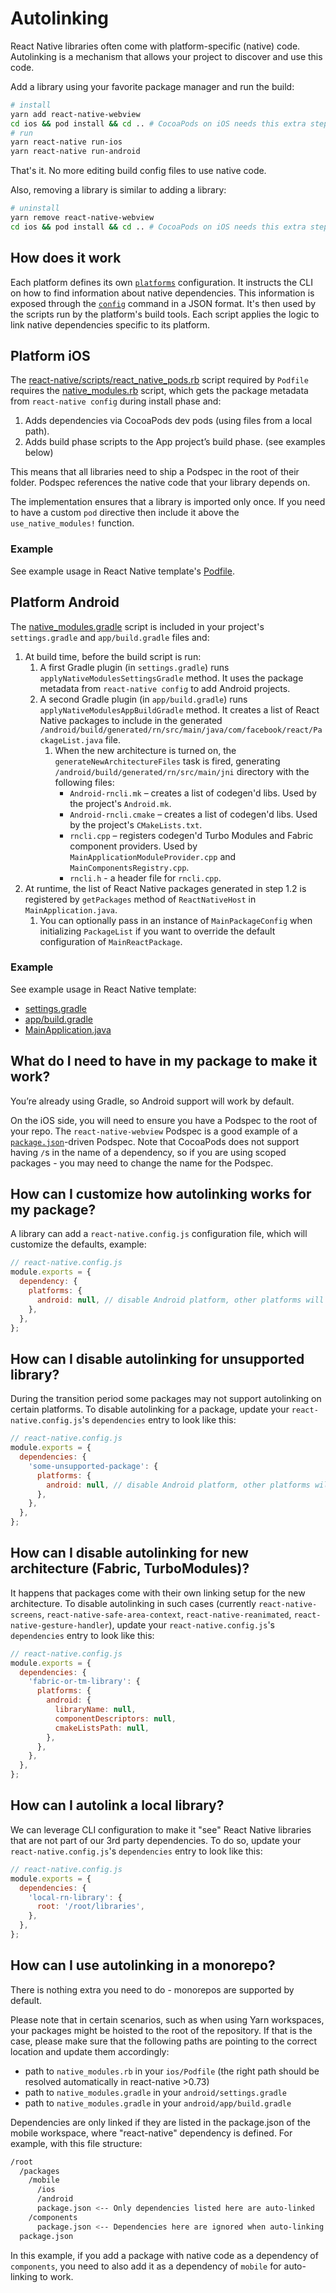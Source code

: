 # Autolinking

React Native libraries often come with platform-specific (native) code. Autolinking is a mechanism that allows your project to discover and use this code.

Add a library using your favorite package manager and run the build:

```sh
# install
yarn add react-native-webview
cd ios && pod install && cd .. # CocoaPods on iOS needs this extra step
# run
yarn react-native run-ios
yarn react-native run-android
```

That's it. No more editing build config files to use native code.

Also, removing a library is similar to adding a library:

```sh
# uninstall
yarn remove react-native-webview
cd ios && pod install && cd .. # CocoaPods on iOS needs this extra step
```

## How does it work

Each platform defines its own [`platforms`](./platforms.md) configuration. It instructs the CLI on how to find information about native dependencies. This information is exposed through the [`config`](./commands.md#config) command in a JSON format. It's then used by the scripts run by the platform's build tools. Each script applies the logic to link native dependencies specific to its platform.

## Platform iOS

The [react-native/scripts/react_native_pods.rb](https://github.com/robhogan/react-native/blob/master/packages/react-native/scripts/react_native_pods.rb) script required by `Podfile` requires the [native_modules.rb](https://github.com/react-native-community/cli/blob/main/packages/cli-platform-ios/native_modules.rb) script, which gets the package metadata from `react-native config` during install phase and:

1. Adds dependencies via CocoaPods dev pods (using files from a local path).
1. Adds build phase scripts to the App project’s build phase. (see examples below)

This means that all libraries need to ship a Podspec in the root of their folder. Podspec references the native code that your library depends on.

The implementation ensures that a library is imported only once. If you need to have a custom `pod` directive then include it above the `use_native_modules!` function.

### Example

See example usage in React Native template's [Podfile](https://github.com/facebook/react-native/blob/main/packages/react-native/template/ios/Podfile).

## Platform Android

The [native_modules.gradle](https://github.com/react-native-community/cli/blob/main/packages/cli-platform-android/native_modules.gradle) script is included in your project's `settings.gradle` and `app/build.gradle` files and:

1. At build time, before the build script is run:
   1. A first Gradle plugin (in `settings.gradle`) runs `applyNativeModulesSettingsGradle` method. It uses the package metadata from `react-native config` to add Android projects.
   1. A second Gradle plugin (in `app/build.gradle`) runs `applyNativeModulesAppBuildGradle` method. It creates a list of React Native packages to include in the generated `/android/build/generated/rn/src/main/java/com/facebook/react/PackageList.java` file.
      1. When the new architecture is turned on, the `generateNewArchitectureFiles` task is fired, generating `/android/build/generated/rn/src/main/jni` directory with the following files:
         - `Android-rncli.mk` – creates a list of codegen'd libs. Used by the project's `Android.mk`.
         - `Android-rncli.cmake` – creates a list of codegen'd libs. Used by the project's `CMakeLists.txt`.
         - `rncli.cpp` – registers codegen'd Turbo Modules and Fabric component providers. Used by `MainApplicationModuleProvider.cpp` and `MainComponentsRegistry.cpp`.
         - `rncli.h` - a header file for `rncli.cpp`.
1. At runtime, the list of React Native packages generated in step 1.2 is registered by `getPackages` method of `ReactNativeHost` in `MainApplication.java`.
   1. You can optionally pass in an instance of `MainPackageConfig` when initializing `PackageList` if you want to override the default configuration of `MainReactPackage`.

### Example

See example usage in React Native template:

- [settings.gradle](https://github.com/facebook/react-native/blob/0.60-stable/template/android/settings.gradle)
- [app/build.gradle](https://github.com/facebook/react-native/blob/0.60-stable/template/android/app/build.gradle#L185)
- [MainApplication.java](https://github.com/facebook/react-native/blob/769e35ba5f4c31ef913035a5cc8bc0e88546ca55/template/android/app/src/main/java/com/helloworld/MainApplication.java#L22-L28)

## What do I need to have in my package to make it work?

You’re already using Gradle, so Android support will work by default.

On the iOS side, you will need to ensure you have a Podspec to the root of your repo. The `react-native-webview` Podspec is a good example of a [`package.json`](https://github.com/react-native-community/react-native-webview/blob/master/react-native-webview.podspec)-driven Podspec. Note that CocoaPods does not support having `/`s in the name of a dependency, so if you are using scoped packages - you may need to change the name for the Podspec.

## How can I customize how autolinking works for my package?

A library can add a `react-native.config.js` configuration file, which will customize the defaults, example:

```js
// react-native.config.js
module.exports = {
  dependency: {
    platforms: {
      android: null, // disable Android platform, other platforms will still autolink if provided
    },
  },
};
```

## How can I disable autolinking for unsupported library?

During the transition period some packages may not support autolinking on certain platforms. To disable autolinking for a package, update your `react-native.config.js`'s `dependencies` entry to look like this:

```js
// react-native.config.js
module.exports = {
  dependencies: {
    'some-unsupported-package': {
      platforms: {
        android: null, // disable Android platform, other platforms will still autolink if provided
      },
    },
  },
};
```

## How can I disable autolinking for new architecture (Fabric, TurboModules)?

It happens that packages come with their own linking setup for the new architecture. To disable autolinking in such cases (currently `react-native-screens`, `react-native-safe-area-context`, `react-native-reanimated`, `react-native-gesture-handler`), update your `react-native.config.js`'s `dependencies` entry to look like this:

```js
// react-native.config.js
module.exports = {
  dependencies: {
    'fabric-or-tm-library': {
      platforms: {
        android: {
          libraryName: null,
          componentDescriptors: null,
          cmakeListsPath: null,
        },
      },
    },
  },
};
```

## How can I autolink a local library?

We can leverage CLI configuration to make it "see" React Native libraries that are not part of our 3rd party dependencies. To do so, update your `react-native.config.js`'s `dependencies` entry to look like this:

```js
// react-native.config.js
module.exports = {
  dependencies: {
    'local-rn-library': {
      root: '/root/libraries',
    },
  },
};
```

## How can I use autolinking in a monorepo?

There is nothing extra you need to do - monorepos are supported by default.

Please note that in certain scenarios, such as when using Yarn workspaces, your packages might be hoisted to the root of the repository. If that is the case, please make sure that the following paths are pointing to the
correct location and update them accordingly:

- path to `native_modules.rb` in your `ios/Podfile` (the right path should be resolved automatically in react-native >0.73)
- path to `native_modules.gradle` in your `android/settings.gradle`
- path to `native_modules.gradle` in your `android/app/build.gradle`

Dependencies are only linked if they are listed in the package.json of the mobile workspace, where "react-native" dependency is defined. For example, with this file structure:

```sh
/root
  /packages
    /mobile
      /ios
      /android
      package.json <-- Only dependencies listed here are auto-linked
    /components
      package.json <-- Dependencies here are ignored when auto-linking
  package.json
```

In this example, if you add a package with native code as a dependency of `components`, you need to also add it as a dependency of `mobile` for auto-linking to work.
